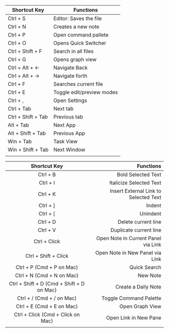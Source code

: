|    Shortcut Key    |                 Functions |
|------------------| -------------------------|
|      Ctrl + S      |    Editor: Saves the file |
|      Ctrl + N      |        Creates a new note |
|      Ctrl + P      |      Open command pallete |
|      Ctrl + O      |      Opens Quick Switcher |
|  Ctrl + Shift + F  |       Search in all files |
|      Ctrl + G      |          Opens graph view |
|   Ctrl + Alt + ←   |             Navigate Back |
|   Ctrl + Alt + →   |            Navigate forth |
|      Ctrl + F      |     Searches current file |
|      Ctrl + E      | Toggle edit/preview modes |
|      Ctrl + ,      |             Open Settings |
|     Ctrl + Tab     |                  Next tab |
| Ctrl + Shift + Tab |              Previous tab |
|     Alt + Tab      |                  Next App |
| Alt + Shift + Tab  |              Previous App |
|     Win + Tab      |                 Task View |
| Win + Shift + Tab  |               Next Window |
|                    |                           |


|               Shortcut Key                |                             Functions |
|:-----------------------------------------:| -------------------------------------:|
|                 Ctrl + B                  |                    Bold Selected Text |
|                 Ctrl + I                  |               Italicize Selected Text |
|                 Ctrl + K                  | Insert External Link to Selected Text |
|                 Ctrl + ]                  |                                Indent |
|                 Ctrl + \[                 |                              Unindent |
|                 Ctrl + D                  |                   Delete current line |
|                 Ctrl + V                  |                Duplicate current line |
|               Ctrl + Click                |   Open Note in Current Panel via Link |
|           Ctrl + Shift + Click            |       Open Note in New Panel via Link |
|         Ctrl + P (Cmd + P on Mac)         |                          Quick Search |
|         Ctrl + N (Cmd + N on Mac)         |                              New Note |
| Ctrl + Shift + D (Cmd + Shift + D on Mac) |                   Create a Daily Note |
|         Ctrl + / (Cmd + / on Mac)         |                Toggle Command Palette |
|         Ctrl + E (Cmd + E on Mac)         |                       Open Graph View |
|     Ctrl + Click (Cmd + Click on Mac)     |                 Open Link in New Pane |
|                                           |                                       |